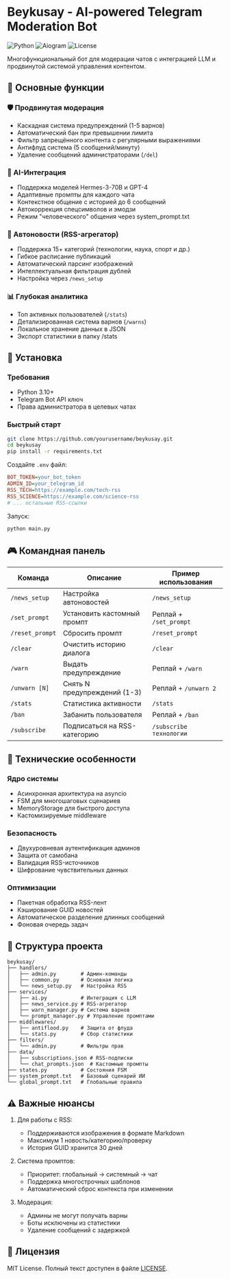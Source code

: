 # Beykusay - AI-powered Telegram Moderation Bot

![Python](https://img.shields.io/badge/Python-3.10%2B-blue)
![Aiogram](https://img.shields.io/badge/Aiogram-3.x-green)
![License](https://img.shields.io/badge/License-MIT-yellow)

Многофункциональный бот для модерации чатов с интеграцией LLM и продвинутой системой управления контентом.

## 🌟 Основные функции

### 🛡 Продвинутая модерация
- Каскадная система предупреждений (1-5 варнов)
- Автоматический бан при превышении лимита
- Фильтр запрещённого контента с регулярными выражениями
- Антифлуд система (5 сообщений/минуту)
- Удаление сообщений администраторами (`/del`)

### 🧠 AI-Интеграция
- Поддержка моделей Hermes-3-70B и GPT-4
- Адаптивные промпты для каждого чата
- Контекстное общение с историей до 6 сообщений
- Автокоррекция спецсимволов и эмодзи
- Режим "человеческого" общения через system_prompt.txt

### 📰 Автоновости (RSS-агрегатор)
- Поддержка 15+ категорий (технологии, наука, спорт и др.)
- Гибкое расписание публикаций
- Автоматический парсинг изображений
- Интеллектуальная фильтрация дублей
- Настройка через `/news_setup`

### 📊 Глубокая аналитика
- Топ активных пользователей (`/stats`)
- Детализированная система варнов (`/warns`)
- Локальное хранение данных в JSON
- Экспорт статистики в папку /stats

## 🚀 Установка

### Требования
- Python 3.10+
- Telegram Bot API ключ
- Права администратора в целевых чатах

### Быстрый старт
```bash
git clone https://github.com/yourusername/beykusay.git
cd beykusay
pip install -r requirements.txt
```

Создайте `.env` файл:
```ini
BOT_TOKEN=your_bot_token
ADMIN_ID=your_telegram_id
RSS_TECH=https://example.com/tech-rss
RSS_SCIENCE=https://example.com/science-rss
# ... остальные RSS-ссылки
```

Запуск:
```bash
python main.py
```

## 🎮 Командная панель

| Команда           | Описание                          | Пример использования       |
|--------------------|-----------------------------------|----------------------------|
| `/news_setup`      | Настройка автоновостей            | `/news_setup`              |
| `/set_prompt`      | Установить кастомный промпт       | Реплай + `/set_prompt`     |
| `/reset_prompt`    | Сбросить промпт                   | `/reset_prompt`            |
| `/clear`           | Очистить историю диалога          | `/clear`                   |
| `/warn`            | Выдать предупреждение             | Реплай + `/warn`           |
| `/unwarn [N]`      | Снять N предупреждений (1-3)      | Реплай + `/unwarn 2`       |
| `/stats`           | Статистика активности             | `/stats`                   |
| `/ban`             | Забанить пользователя             | Реплай + `/ban`            |
| `/subscribe`       | Подписаться на RSS-категорию      | `/subscribe технологии`    |

## 🔧 Технические особенности

### Ядро системы
- Асинхронная архитектура на asyncio
- FSM для многошаговых сценариев
- MemoryStorage для быстрого доступа
- Кастомизируемые middleware

### Безопасность
- Двухуровневая аутентификация админов
- Защита от самобана
- Валидация RSS-источников
- Шифрование чувствительных данных

### Оптимизации
- Пакетная обработка RSS-лент
- Кэширование GUID новостей
- Автоматическое разделение длинных сообщений
- Фоновая очередь задач

## 🧩 Структура проекта

```
beykusay/
├── handlers/
│   ├── admin.py        # Админ-команды
│   ├── common.py       # Основная логика
│   └── news_setup.py   # Настройка RSS
├── services/
│   ├── ai.py           # Интеграция с LLM
│   ├── news_service.py # RSS-агрегатор
│   ├── warn_manager.py # Система варнов
│   └── prompt_manager.py # Управление промптами
├── middlewares/
│   ├── antiflood.py    # Защита от флуда
│   └── stats.py        # Сбор статистики
├── filters/
│   └── admin.py        # Фильтры прав
├── data/
│   ├── subscriptions.json # RSS-подписки
│   └── chat_prompts.json  # Кастомные промпты
├── states.py           # Состояния FSM
├── system_prompt.txt   # Базовый сценарий ИИ
└── global_prompt.txt   # Глобальные правила
```

## ⚠️ Важные нюансы
1. Для работы с RSS:
   - Поддерживаются изображения в формате Markdown
   - Максимум 1 новость/категорию/проверку
   - История GUID хранится 30 дней

2. Система промптов:
   - Приоритет: глобальный → системный  → чат
   - Поддержка многострочных шаблонов
   - Автоматический сброс контекста при изменении

3. Модерация:
   - Админы не могут получать варны
   - Боты исключены из статистики
   - Удаление сообщений с задержкой

## 📜 Лицензия
MIT License. Полный текст доступен в файле [LICENSE](LICENSE).
